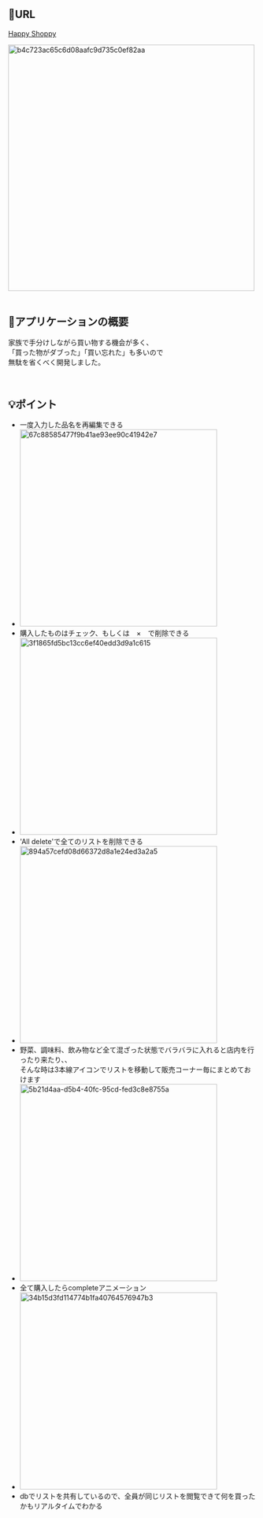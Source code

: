 ## 🔗URL
[Happy Shoppy](https://shoppinglist-ten.vercel.app/)

<img width="500" alt="b4c723ac65c6d08aafc9d735c0ef82aa" src="https://github.com/user-attachments/assets/40f54931-4c57-48ca-a954-46aaa8b2db77">

<br>
<br>

## 📓アプリケーションの概要
家族で手分けしながら買い物する機会が多く、  
「買った物がダブった」「買い忘れた」も多いので  
無駄を省くべく開発しました。

<br>

## 💡ポイント
- 一度入力した品名を再編集できる
- <img width="400" alt="67c88585477f9b41ae93ee90c41942e7" src="https://github.com/user-attachments/assets/31c18edf-8fc2-4193-ad89-143f95b78260">
- 購入したものはチェック、もしくは　×　で削除できる
- <img width="400" alt="3f1865fd5bc13cc6ef40edd3d9a1c615" src="https://github.com/user-attachments/assets/e369a857-4c08-49b6-8a5b-4576fed8c3e4">
- 'All delete'で全てのリストを削除できる
- <img width="400" alt="894a57cefd08d66372d8a1e24ed3a2a5" src="https://github.com/user-attachments/assets/c78f45fa-b4f7-4bc1-bfde-3eb53f9f9aa3">
- 野菜、調味料、飲み物など全て混ざった状態でバラバラに入れると店内を行ったり来たり、、<br>そんな時は3本線アイコンでリストを移動して販売コーナー毎にまとめておけます
- <img width="400" alt="5b21d4aa-d5b4-40fc-95cd-fed3c8e8755a" src="https://github.com/user-attachments/assets/5b21d4aa-d5b4-40fc-95cd-fed3c8e8755a">
- 全て購入したらcompleteアニメーション
- <img width="400" alt="34b15d3fd114774b1fa40764576947b3" src="https://github.com/user-attachments/assets/27544c6f-7751-4c35-b093-e86369349403">
- dbでリストを共有しているので、全員が同じリストを閲覧できて何を買ったかもリアルタイムでわかる

